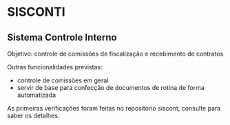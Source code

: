 # SISCONTI
Sistema Controle Interno
------------------------

Objetivo: controle de comissões de fiscalização e recebimento de contratos

Outras funcionalidades previstas:
- controle de comissões em geral
- servir de base para confecção de documentos de rotina de forma automatizada

As primeiras verificações foram feitas no repositório siscont, consulte para saber os detalhes.
